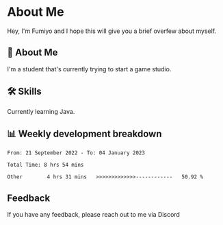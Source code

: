
# About Me

Hey, I'm Fumiyo and I hope this will give you a brief overfew about myself.


## 🚀 About Me
I'm a student that's currently trying to start a game studio.


## 🛠 Skills

Currently learning Java.


## 📊 Weekly development breakdown
<!--START_SECTION:waka-->

```text
From: 21 September 2022 - To: 04 January 2023

Total Time: 8 hrs 54 mins

Other        4 hrs 31 mins   >>>>>>>>>>>>>------------   50.92 %
```

<!--END_SECTION:waka-->


## Feedback

If you have any feedback, please reach out to me via Discord
